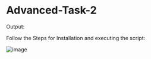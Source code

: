 # Advanced-Task-2

Output:

Follow the Steps for Installation and executing the script:


![image](https://github.com/user-attachments/assets/0ce6c9ac-1a68-4c9b-988d-007e3d5943a7)

